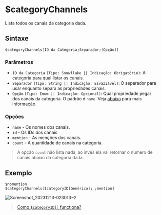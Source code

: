 # $categoryChannels
Lista todos os canais da categoria dada.

## Sintaxe
```
$categoryChannels[ID da Categoria;Separador;(Opção)]
```

### Parâmetros 
- `ID da Categoria` `(Tipo: Snowflake || Indicação: Obrigatório)`: A categoria para qual listar os canais. 
- `Separador` `(Tipo: String || Indicação: Esvaziável)`: O separador para usar enquanto separa as propriedades canais.
- `Opção` `(Tipo: Enum || Indicação: Opcional)`: Qual propriedade pegar dos canais da categoria. O padrão é `name`. Veja [abaixo](#options) para mais informação.

### Opções 
- `name` - Os nomes dos canais.
- `id` - Os IDs dos canais.
- `mention` - As menções dos canais.
- `count` - A quantidade de canais na categoria.

> A opção `count` não lista nada, ao invés ela vai retornar o número de canais abaixo da categoria dada.

## Exemplo
```
$nomention
$categoryChannels[$categoryID[Genérico]; ;mention]
```
![Screenshot_20231213-023013~2](https://github.com/Kemi-Rawr/bdfd-wiki/assets/111205130/6fe802d8-0166-4c48-b84a-7f8d4a06fa7b)
> [Como `$categoryID[]` functiona?](./categoryID.md)
